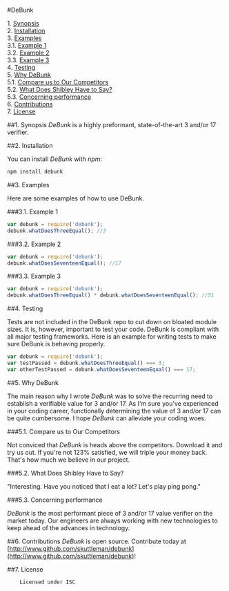 #DeBunk

1\.  [Synopsis](#synopsis)  
2\.  [Installation](#installation)  
3\.  [Examples](#examples)  
3.1\.  [Example 1](#example1)  
3.2\.  [Example 2](#example2)  
3.3\.  [Example 3](#example3)  
4\.  [Testing](#testing)  
5\.  [Why DeBunk](#whydebunk)  
5.1\.  [Compare us to Our Competitors](#comparetocompetitors)  
5.2\.  [What Does Shibley Have to Say?](#shibley)  
5.3\.  [Concerning performance](#concerningperformance)  
6\.  [Contributions](#contributions)  
7\.  [License](#license)  


<a name="synopsis"></a>

##1\. Synopsis
_DeBunk_ is a highly preformant, state-of-the-art 3 and/or 17 verifier.

<a name="installation"></a>

##2\. Installation

You can install _DeBunk_ with *npm*:

```bash
npm install debunk
```

<a name="examples"></a>

##3\. Examples

Here are some examples of how to use DeBunk.

<a name="example1"></a>

###3.1\. Example 1

```js
var debunk = require('debunk');
debunk.whatDoesThreeEqual(); //3
```

<a name="example2"></a>

###3.2\. Example 2

```js
var debunk = require('debunk');
debunk.whatDoesSeventeenEqual(); //17
```

<a name="example3"></a>

###3.3\. Example 3

```js
var debunk = require('debunk');
debunk.whatDoesThreeEqual() * debunk.whatDoesSeventeenEqual(); //51
```

<a name="testing"></a>

##4\. Testing

Tests are not included in the DeBunk repo to cut down on bloated module sizes. It is, however, important to test your code. DeBunk is compliant with all major testing frameworks. Here is an example for writing tests to make sure DeBunk is behaving properly.

```js
var debunk = require('debunk');
var testPassed = debunk.whatDoesThreeEqual() === 3;
var otherTestPassed = debunk.whatDoesSeventeenEqual() === 17;
```

<a name="whydebunk"></a>

##5\. Why DeBunk

The main reason why I wrote _DeBunk_ was to solve the recurring need to establish a verifiable value for 3 and/or 17. As I'm sure you've experienced in your coding career, functionally determining the value of 3 and/or 17 can be quite cumbersome. I hope _DeBunk_ can alleviate your coding woes.

<a name="comparetocompetitors"></a>

###5.1\. Compare us to Our Competitors

Not conviced that _DeBunk_ is heads above the competitors. Download it and try us out. If you're not 123% satisfied, we will triple your money back. That's how much we believe in our project.

<a name="shibley"></a>

###5.2\. What Does Shibley Have to Say?

"Interesting. Have you noticed that I eat a lot? Let's play ping pong."

<a name="concerningperformance"></a>

###5.3\. Concerning performance

_DeBunk_ is the most performant piece of 3 and/or 17 value verifier on the market today. Our engineers are always working with new technologies to keep ahead of the advances in technology.

<a name="contributions"></a>

##6\. Contributions
_DeBunk_ is open source. Contribute today at [http://www.github.com/skuttleman/debunk](http://www.github.com/skuttleman/debunk)!

<a name="license"></a>

##7\. License

        Licensed under ISC
